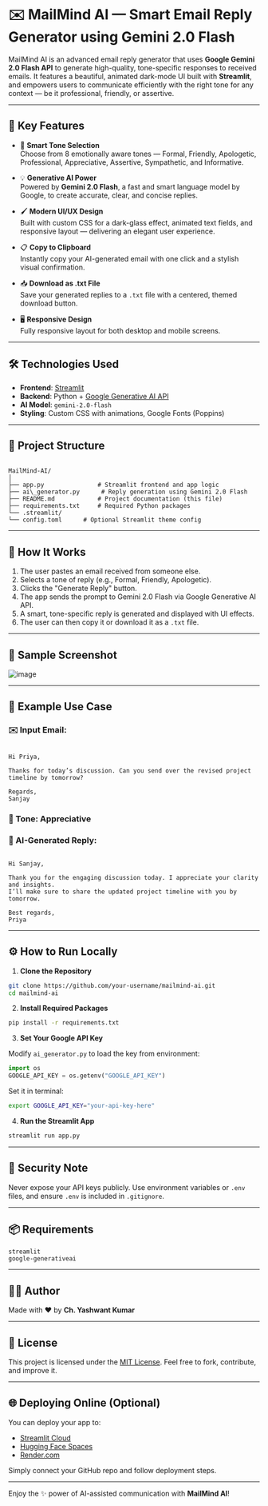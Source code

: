 # ✉️ MailMind AI — Smart Email Reply Generator using Gemini 2.0 Flash

MailMind AI is an advanced email reply generator that uses **Google Gemini 2.0 Flash API** to generate high-quality, tone-specific responses to received emails. It features a beautiful, animated dark-mode UI built with **Streamlit**, and empowers users to communicate efficiently with the right tone for any context — be it professional, friendly, or assertive.

---

## 🌟 Key Features

- 🎯 **Smart Tone Selection**  
  Choose from 8 emotionally aware tones — Formal, Friendly, Apologetic, Professional, Appreciative, Assertive, Sympathetic, and Informative.

- 💡 **Generative AI Power**  
  Powered by **Gemini 2.0 Flash**, a fast and smart language model by Google, to create accurate, clear, and concise replies.

- 🖌️ **Modern UI/UX Design**  
  Built with custom CSS for a dark-glass effect, animated text fields, and responsive layout — delivering an elegant user experience.

- 📋 **Copy to Clipboard**  
  Instantly copy your AI-generated email with one click and a stylish visual confirmation.

- 📥 **Download as .txt File**  
  Save your generated replies to a `.txt` file with a centered, themed download button.

- 🖥️ **Responsive Design**  
  Fully responsive layout for both desktop and mobile screens.

---

## 🛠️ Technologies Used

- **Frontend**: [Streamlit](https://streamlit.io/)
- **Backend**: Python + [Google Generative AI API](https://ai.google.dev/)
- **AI Model**: `gemini-2.0-flash`
- **Styling**: Custom CSS with animations, Google Fonts (Poppins)

---

## 📁 Project Structure

```

MailMind-AI/
│
├── app.py               # Streamlit frontend and app logic
├── ai\_generator.py      # Reply generation using Gemini 2.0 Flash
├── README.md            # Project documentation (this file)
├── requirements.txt     # Required Python packages
└── .streamlit/
└── config.toml      # Optional Streamlit theme config

```

---

## 🧠 How It Works

1. The user pastes an email received from someone else.
2. Selects a tone of reply (e.g., Formal, Friendly, Apologetic).
3. Clicks the "Generate Reply" button.
4. The app sends the prompt to Gemini 2.0 Flash via Google Generative AI API.
5. A smart, tone-specific reply is generated and displayed with UI effects.
6. The user can then copy it or download it as a `.txt` file.

---

## 📸 Sample Screenshot

![image](https://github.com/user-attachments/assets/0bbc9381-9c91-4453-a8bf-dfb937f27d2d)


---

## 🧪 Example Use Case

### ✉️ Input Email:
```

Hi Priya,

Thanks for today’s discussion. Can you send over the revised project timeline by tomorrow?

Regards,
Sanjay

```

### 🎯 Tone: Appreciative

### 🤖 AI-Generated Reply:
```

Hi Sanjay,

Thank you for the engaging discussion today. I appreciate your clarity and insights.
I’ll make sure to share the updated project timeline with you by tomorrow.

Best regards,
Priya

````

---

## ⚙️ How to Run Locally

1. **Clone the Repository**
```bash
git clone https://github.com/your-username/mailmind-ai.git
cd mailmind-ai
````

2. **Install Required Packages**

```bash
pip install -r requirements.txt
```

3. **Set Your Google API Key**

Modify `ai_generator.py` to load the key from environment:

```python
import os
GOOGLE_API_KEY = os.getenv("GOOGLE_API_KEY")
```

Set it in terminal:

```bash
export GOOGLE_API_KEY="your-api-key-here"
```

4. **Run the Streamlit App**

```bash
streamlit run app.py
```

---

## 🔐 Security Note

Never expose your API keys publicly. Use environment variables or `.env` files, and ensure `.env` is included in `.gitignore`.

---

## 📦 Requirements

```
streamlit
google-generativeai
```

---

## 👨‍💻 Author

Made with ❤️ by **Ch. Yashwant Kumar**

---

## 📜 License

This project is licensed under the [MIT License](LICENSE).
Feel free to fork, contribute, and improve it.

---

## 🌐 Deploying Online (Optional)

You can deploy your app to:

* [Streamlit Cloud](https://streamlit.io/cloud)
* [Hugging Face Spaces](https://huggingface.co/spaces)
* [Render.com](https://render.com)

Simply connect your GitHub repo and follow deployment steps.

---

Enjoy the ✨ power of AI-assisted communication with **MailMind AI**!
